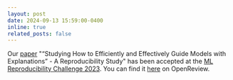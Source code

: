 ```yaml
---
layout: post
date: 2024-09-13 15:59:00-0400
inline: true
related_posts: false
---
```


Our [paper](assets/pdf/2240_Studying_How_to_Efficient.pdf) "“Studying How to Efficiently and Effectively Guide Models with Explanations” - A Reproducibility Study" has been accepted at the [ML Reproducibility Challenge 2023](https://reproml.org/). You can find it [here](https://openreview.net/forum?id=9ZzASCVhDF) on OpenReview.
